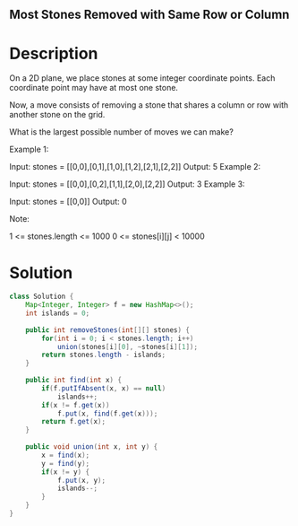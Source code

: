 Most Stones Removed with Same Row or Column
---

# Description
On a 2D plane, we place stones at some integer coordinate points.  Each coordinate point may have at most one stone.

Now, a move consists of removing a stone that shares a column or row with another stone on the grid.

What is the largest possible number of moves we can make?

 

Example 1:

Input: stones = [[0,0],[0,1],[1,0],[1,2],[2,1],[2,2]]
Output: 5
Example 2:

Input: stones = [[0,0],[0,2],[1,1],[2,0],[2,2]]
Output: 3
Example 3:

Input: stones = [[0,0]]
Output: 0
 

Note:

1 <= stones.length <= 1000
0 <= stones[i][j] < 10000


# Solution
```java
class Solution {
    Map<Integer, Integer> f = new HashMap<>();
    int islands = 0;
    
    public int removeStones(int[][] stones) {
        for(int i = 0; i < stones.length; i++)
            union(stones[i][0], ~stones[i][1]);
        return stones.length - islands;
    }
    
    public int find(int x) {
        if(f.putIfAbsent(x, x) == null)
            islands++;
        if(x != f.get(x))
            f.put(x, find(f.get(x)));
        return f.get(x);
    }
    
    public void union(int x, int y) {
        x = find(x);
        y = find(y);
        if(x != y) {
            f.put(x, y);
            islands--;
        }
    }
}
```
